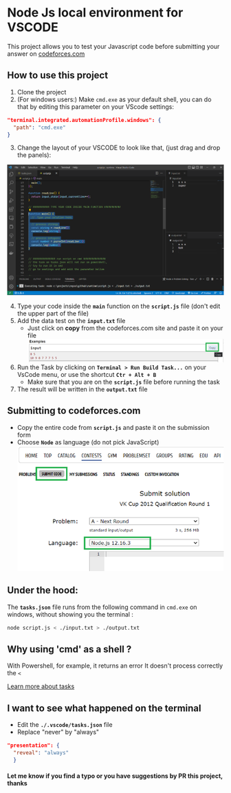 # Node Js local environment for VSCODE

This project allows you to test your Javascript code before submitting your answer on [codeforces.com](https://www.codeforces.com)

## How to use this project
1. Clone the project
1. (For windows users:) Make `cmd.exe` as your default shell, you can do that by editing this parameter on your VScode settings:

```json
"terminal.integrated.automationProfile.windows": {
  "path": "cmd.exe"
}
```

3. Change the layout of your VSCODE to look like that, (just drag and drop the panels):

[![](./img/screenshot.png)]()

4. Type your code inside the **`main`** function on the **`script.js`** file (don't edit the upper part of the file)
1. Add the data test on the **`input.txt`** file
    * Just click on **copy** from the codeforces.com site and paste it on your file
    [![](./img/copy.png)]()
1. Run the Task by clicking on **`Terminal > Run Build Task...`** on your VsCode menu, or use the shortcut **`Ctr + Alt + B`**
    * Make sure that you are on the **`script.js`** file before running the task
1. The result will be written in the **`output.txt`** file

## Submitting to codeforces.com
* Copy the entire code from **`script.js`** and paste it on the submission form
* Choose **`Node`** as language (do not pick JavaScript)
[![](./img/node.png)]()

## Under the hood:
The **`tasks.json`** file runs from the following command in `cmd.exe` on windows, without showing you the terminal :

```bash
node script.js < ./input.txt > ./output.txt 
```

## Why using 'cmd' as a shell ?
With Powershell, for example, it returns an error
It doesn't process correctly the `<`


[Learn more about tasks](https://code.visualstudio.com/docs/editor/tasks)


## I want to see what happened on the terminal
* Edit the **`./.vscode/tasks.json`** file
* Replace "never" by "always"

```json
"presentation": {
  "reveal": "always"
  }
```

#### Let me know if you find a typo or you have suggestions by PR this project, thanks
